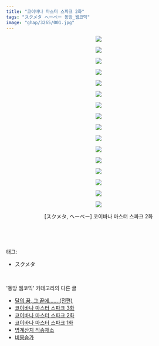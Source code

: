 ```yaml
---
title: "코이바나 마스터 스파크 2화"
tags: "スクメタ へーべー 동방_웹코믹"
image: "ghap/3265/001.jpg"
---
```

<div class="article">
<p style="text-align: center; clear: none; float: none;"><img src="{{ site.nasurl }}/ghap/3265/001.jpg"/></p>
<p style="text-align: center; clear: none; float: none;"><img src="{{ site.nasurl }}/ghap/3265/002.jpg"/></p>
<p style="text-align: center; clear: none; float: none;"><img src="{{ site.nasurl }}/ghap/3265/003.jpg"/></p>
<p style="text-align: center; clear: none; float: none;"><img src="{{ site.nasurl }}/ghap/3265/004.jpg"/></p>
<p style="text-align: center; clear: none; float: none;"><img src="{{ site.nasurl }}/ghap/3265/005.jpg"/></p>
<p style="text-align: center; clear: none; float: none;"><img src="{{ site.nasurl }}/ghap/3265/006.jpg"/></p>
<p style="text-align: center; clear: none; float: none;"><img src="{{ site.nasurl }}/ghap/3265/007.jpg"/></p>
<p style="text-align: center; clear: none; float: none;"><img src="{{ site.nasurl }}/ghap/3265/008.jpg"/></p>
<p style="text-align: center; clear: none; float: none;"><img src="{{ site.nasurl }}/ghap/3265/009.jpg"/></p>
<p style="text-align: center; clear: none; float: none;"><img src="{{ site.nasurl }}/ghap/3265/010.jpg"/></p>
<p style="text-align: center; clear: none; float: none;"><img src="{{ site.nasurl }}/ghap/3265/011.jpg"/></p>
<p style="text-align: center; clear: none; float: none;"><img src="{{ site.nasurl }}/ghap/3265/012.jpg"/></p>
<p style="text-align: center; clear: none; float: none;"><img src="{{ site.nasurl }}/ghap/3265/013.jpg"/></p>
<p style="text-align: center; clear: none; float: none;"><img src="{{ site.nasurl }}/ghap/3265/014.jpg"/></p>
<p style="text-align: center; clear: none; float: none;"><img src="{{ site.nasurl }}/ghap/3265/015.jpg"/></p>
<p style="text-align: center; clear: none; float: none;"><img src="{{ site.nasurl }}/ghap/3265/016.jpg"/></p>
<p style="text-align: center; clear: none; float: none;">[スクメタ, へーべー] 코이바나 마스터 스파크 2화</p>
<p><br/></p>
</div><br/>
<div class="tagTrail">
<p>태그: </p>
<ul>
<li>スクメタ</li>
</ul>
</div><br/>
<div class="another">
<p>'동방 웹코믹' 카테고리의 다른 글</p>
<ul>
<li><a href="/2017-05-20-ghap_3269">달의 꿈, 그 끝에...... (전편)</a></li>
<li><a href="/2017-05-20-ghap_3266">코이바나 마스터 스파크 3화</a></li>
<li><a href="/2017-05-20-ghap_3265">코이바나 마스터 스파크 2화</a></li>
<li><a href="/2017-05-20-ghap_3264">코이바나 마스터 스파크 1화</a></li>
<li><a href="/2017-05-17-ghap_3256">명계산지 직송채소</a></li>
<li><a href="/2017-05-15-ghap_3243">비봉슴가</a></li>
</ul>
</div><br/>
<div class="cb_module cb_fluid">
<div class="cb_wrt cb_profile">
</div><!-- commentList close -->
</div><br/>
